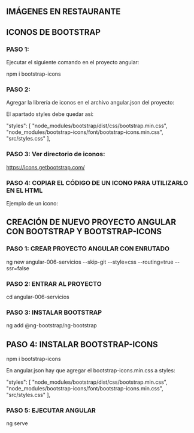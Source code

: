 
## IMÁGENES EN RESTAURANTE

## ICONOS DE BOOTSTRAP

### PASO 1:
Ejecutar el siguiente comando en el proyecto angular:

npm i bootstrap-icons

### PASO 2:

Agregar la librería de iconos en el archivo angular.json del proyecto:

El apartado styles debe quedar así:

"styles": [
    "node_modules/bootstrap/dist/css/bootstrap.min.css",
    "node_modules/bootstrap-icons/font/bootstrap-icons.min.css",
    "src/styles.css"
],

### PASO 3: Ver directorio de iconos: 

https://icons.getbootstrap.com/

### PASO 4: COPIAR EL CÓDIGO DE UN ICONO PARA UTILIZARLO EN EL HTML

Ejemplo de un icono:

<i class="bi bi-eye"></i>


## CREACIÓN DE NUEVO PROYECTO ANGULAR CON BOOTSTRAP Y BOOTSTRAP-ICONS

### PASO 1: CREAR PROYECTO ANGULAR CON ENRUTADO

ng new angular-006-servicios --skip-git --style=css --routing=true --ssr=false

### PASO 2: ENTRAR AL PROYECTO

cd angular-006-servicios

### PASO 3: INSTALAR BOOTSTRAP

ng add @ng-bootstrap/ng-bootstrap

## PASO 4: INSTALAR BOOTSTRAP-ICONS

npm i bootstrap-icons

En angular.json hay que agregar el bootstrap-icons.min.css a styles:

 "styles": [
              "node_modules/bootstrap/dist/css/bootstrap.min.css",
              "node_modules/bootstrap-icons/font/bootstrap-icons.min.css",
              "src/styles.css"
            ],

### PASO 5: EJECUTAR ANGULAR

ng serve